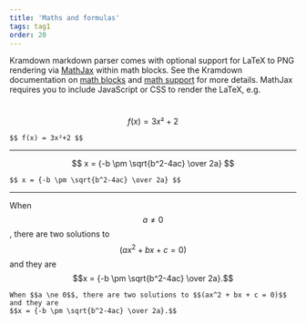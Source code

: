 ```yaml
---
title: 'Maths and formulas'
tags: tag1
order: 20
---
```

Kramdown markdown parser comes with optional support for LaTeX to PNG rendering via [MathJax](https://www.mathjax.org) within math blocks. See the Kramdown documentation on [math blocks](http://kramdown.gettalong.org/syntax.html#math-blocks) and [math support](http://kramdown.gettalong.org/converter/html.html#math-support) for more details. MathJax requires you to include JavaScript or CSS to render the LaTeX, e.g.

​$$ f(x) = 3x²+2 $$

```
$$ f(x) = 3x²+2 $$
```

---


$$ x = {-b \pm \sqrt{b^2-4ac} \over 2a} $$

```
$$ x = {-b \pm \sqrt{b^2-4ac} \over 2a} $$
```


---


When $$a \ne 0$$, there are two solutions to $$(ax^2 + bx + c = 0)$$ and they are
$$x = {-b \pm \sqrt{b^2-4ac} \over 2a}.$$

```
When $$a \ne 0$$, there are two solutions to $$(ax^2 + bx + c = 0)$$ and they are
$$x = {-b \pm \sqrt{b^2-4ac} \over 2a}.$$
```
